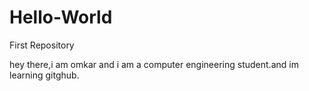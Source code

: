 # Hello-World
First Repository

hey there,i am omkar and i am a computer engineering student.and im learning gitghub.
